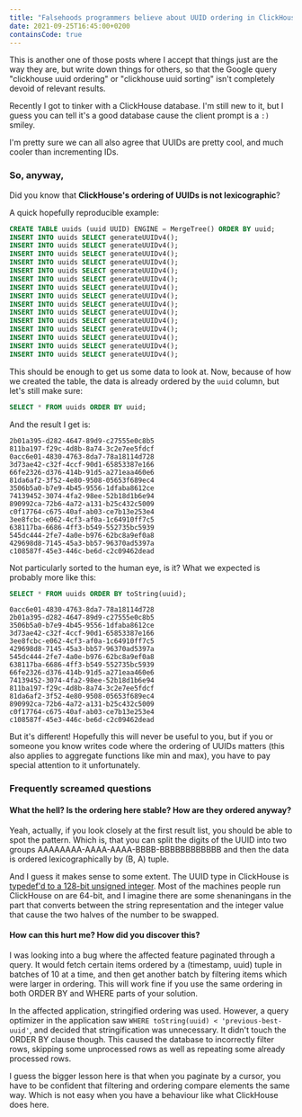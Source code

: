 ```yaml
---
title: "Falsehoods programmers believe about UUID ordering in ClickHouse"
date: 2021-09-25T16:45:00+0200
containsCode: true
---
```


This is another one of those posts where I accept that things just are the way they are, but write down things for others, so that the Google query "clickhouse uuid ordering" or "clickhouse uuid sorting" isn't completely devoid of relevant results.

Recently I got to tinker with a ClickHouse database. I'm still new to it, but I guess you can tell it's a good database cause the client prompt is a `:)` smiley.

I'm pretty sure we can all also agree that UUIDs are pretty cool, and much cooler than incrementing IDs.

### So, anyway,

Did you know that **ClickHouse's ordering of UUIDs is not lexicographic**?

A quick hopefully reproducible example:

```sql
CREATE TABLE uuids (uuid UUID) ENGINE = MergeTree() ORDER BY uuid;
INSERT INTO uuids SELECT generateUUIDv4();
INSERT INTO uuids SELECT generateUUIDv4();
INSERT INTO uuids SELECT generateUUIDv4();
INSERT INTO uuids SELECT generateUUIDv4();
INSERT INTO uuids SELECT generateUUIDv4();
INSERT INTO uuids SELECT generateUUIDv4();
INSERT INTO uuids SELECT generateUUIDv4();
INSERT INTO uuids SELECT generateUUIDv4();
INSERT INTO uuids SELECT generateUUIDv4();
INSERT INTO uuids SELECT generateUUIDv4();
INSERT INTO uuids SELECT generateUUIDv4();
INSERT INTO uuids SELECT generateUUIDv4();
INSERT INTO uuids SELECT generateUUIDv4();
INSERT INTO uuids SELECT generateUUIDv4();
INSERT INTO uuids SELECT generateUUIDv4();
```

This should be enough to get us some data to look at. Now, because of how we created the table, the data is already ordered by the `uuid` column, but let's still make sure:

```sql
SELECT * FROM uuids ORDER BY uuid;
```

And the result I get is:

```
2b01a395-d282-4647-89d9-c27555e0c8b5
811ba197-f29c-4d8b-8a74-3c2e7ee5fdcf
0acc6e01-4830-4763-8da7-78a18114d728
3d73ae42-c32f-4ccf-90d1-65853387e166
66fe2326-d376-414b-91d5-a271eaa460e6
81da6af2-3f52-4e80-9508-05653f689ec4
3506b5a0-b7e9-4b45-9556-1dfaba8612ce
74139452-3074-4fa2-98ee-52b18d1b6e94
890992ca-72b6-4a72-a131-b25c432c5009
c0f17764-c675-40af-ab03-ce7b13e253e4
3ee8fcbc-e062-4cf3-af0a-1c64910ff7c5
638117ba-6686-4ff3-b549-552735bc5939
545dc444-2fe7-4a0e-b976-62bc8a9ef0a8
429698d8-7145-45a3-bb57-96370ad5397a
c108587f-45e3-446c-be6d-c2c09462dead
```

Not particularly sorted to the human eye, is it? What we expected is probably more like this:

```sql
SELECT * FROM uuids ORDER BY toString(uuid);
```

```
0acc6e01-4830-4763-8da7-78a18114d728
2b01a395-d282-4647-89d9-c27555e0c8b5
3506b5a0-b7e9-4b45-9556-1dfaba8612ce
3d73ae42-c32f-4ccf-90d1-65853387e166
3ee8fcbc-e062-4cf3-af0a-1c64910ff7c5
429698d8-7145-45a3-bb57-96370ad5397a
545dc444-2fe7-4a0e-b976-62bc8a9ef0a8
638117ba-6686-4ff3-b549-552735bc5939
66fe2326-d376-414b-91d5-a271eaa460e6
74139452-3074-4fa2-98ee-52b18d1b6e94
811ba197-f29c-4d8b-8a74-3c2e7ee5fdcf
81da6af2-3f52-4e80-9508-05653f689ec4
890992ca-72b6-4a72-a131-b25c432c5009
c0f17764-c675-40af-ab03-ce7b13e253e4
c108587f-45e3-446c-be6d-c2c09462dead
```

But it's different! Hopefully this will never be useful to you, but if you or someone you know writes code where the ordering of UUIDs matters (this also applies to aggregate functions like min and max), you have to pay special attention to it unfortunately.

### Frequently screamed questions

#### What the hell? Is the ordering here stable? How are they ordered anyway?

Yeah, actually, if you look closely at the first result list, you should be able to spot the pattern. Which is, that you can split the digits of the UUID into two groups AAAAAAAA-AAAA-AAAA-BBBB-BBBBBBBBBBBB and then the data is ordered lexicographically by (B, A) tuple.

And I guess it makes sense to some extent. The UUID type in ClickHouse is [typedef'd to a 128-bit unsigned integer](https://github.com/ClickHouse/ClickHouse/blob/066d02dd2fdcd82bfd1b3e78d1ecfd9bfdd5e7d8/src/Core/Types.h#L73). Most of the machines people run ClickHouse on are 64-bit, and I imagine there are some shenaningans in the part that converts between the string representation and the integer value that cause the two halves of the number to be swapped.

#### How can this hurt me? How did you discover this?

I was looking into a bug where the affected feature paginated through a query. It would fetch certain items ordered by a (timestamp, uuid) tuple in batches of 10 at a time, and then get another batch by filtering items which were larger in ordering. This will work fine if you use the same ordering in both ORDER BY and WHERE parts of your solution.

In the affected application, stringified ordering was used. However, a query optimizer in the application saw `WHERE toString(uuid) < 'previous-best-uuid'`, and decided that stringification was unnecessary. It didn't touch the ORDER BY clause though. This caused the database to incorrectly filter rows, skipping some unprocessed rows as well as repeating some already processed rows.

I guess the bigger lesson here is that when you paginate by a cursor, you have to be confident that filtering and ordering compare elements the same way. Which is not easy when you have a behaviour like what ClickHouse does here.
